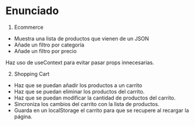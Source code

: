 # Enunciado

1. Ecommerce

- Muestra una lista de productos que vienen de un JSON
- Añade un filtro  por categoría
- Añade un filtro por precio

Haz uso de useContext para evitar pasar props innecesarias.

2. Shopping Cart

- Haz que se puedan añadir los productos a un carrito
- Haz que se puedan eliminar los productos del carrito.
- Haz que se puedan modificar la cantidad de productos  del carrito.
- Sincroniza los cambios del carrito  con la lista de productos.
- Guarda en un localStorage el carrito para que se recupere al recargar la página.
